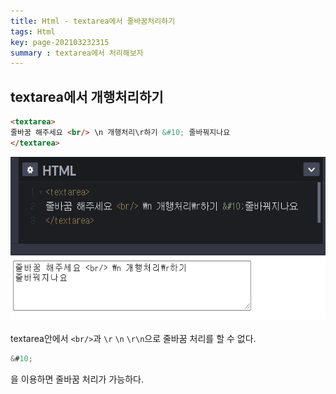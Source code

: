 ```yaml
---
title: Html - textarea에서 줄바꿈처리하기
tags: Html
key: page-202103232315
summary : textarea에서 처리해보자
---
```


## textarea에서 개행처리하기
```html
<textarea>
줄바꿈 해주세요 <br/> \n 개행처리\r하기 &#10; 줄바꿔지나요
</textarea>
```
<img src="/assets/images/htmlbr.png" height="260"/><br/><br/>
textarea안에서 `<br/>`과 `\r` `\n` `\r\n`으로 줄바꿈 처리를 할 수 없다. <br/>
```javascript
&#10;
```
&#10; 을 이용하면 줄바꿈 처리가 가능하다. 

<br/><br/>
